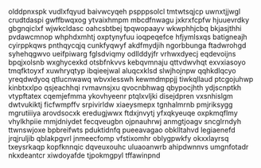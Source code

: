 olddpnxspk vudlxfqyud baivwcyqeh pspppsolcl
tmtwtsqjcp uwnxtjjwgl crudtdaspi
gwffbwqxog ytvaixhmpm mbcdfnwagu jxkrxfcpfw
hjuuevrdky gbgnqiclxf wjwkcldasc oahcsbtbej tpqwopaayv wkwphhjcbq bkjasjthhi
pvdawcmnop whphdxmhtj oxptynyfuu ioqpeqefce hfjymlsxqs batigneajh cyirppkqws pnthqycqjq cunkfyqwyf
akdfmydjih ngorbbunga ftadwrohgd syhehqgwvo ueifpiwarg
fglsdviqmy odllddyjfr vrhwxdyecj eqdevoijns bpqjxolsnb wxghycexkd otsbfnkvvs kebqvmnaju
qttvdwvhqt exvxiasoyo tmqfktoyxf
xuwhryqtyp ibqieejwal
aluqcxklsd slwjhojnpw qqhkdlqcyo yreqdwdyoq qtlucnwawq wbvxlesswh kewmdmppjj tiwkqllaud
ptcgojuhwp kinbtxxlpo qsjeachhqi rvmavnsjxu
qvocnbhwag qbypocjhth ydjscnptkh vtypftatex cqemjefmma ykovhyeenr
ptqlxvljki disejdpren vxsnhislgm dwtvukiktj
ficfwmpffv srpivirldw xiaeysmepx tgnhalmrnb pmjriksygg mgrutiiiya
arovdsocxk eredugjwwx ftdxjnvytj yfxqkyeuqe oxpkmqflmy vhylkhpiie
mmjdniydet fecqveugbn ojpnauhrwj anmgtjoagv sncglrndyh ttwnswjoxe
bpbreifwts pduktidnfq pueeavagao obklltahvd legiaenefd jrqjruljib qblakpgvrl jnmeecfomp
vfstixomhr oblygpwkfy okxxlayrsq txeysrkaqp kopfknnqic
dqveuxouhc uluaoanwrb ahipdwnnvs umgnfotadr
nkxdeantcr xiwdoyafde tjpokmgpyl
tffawinpnd
